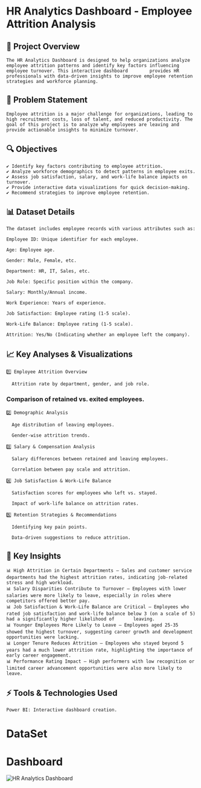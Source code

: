 # HR Analytics Dashboard - Employee Attrition Analysis

## 📌 Project Overview

    The HR Analytics Dashboard is designed to help organizations analyze employee attrition patterns and identify key factors influencing employee turnover. This interactive dashboard        provides HR professionals with data-driven insights to improve employee retention strategies and workforce planning.

## 🎯 Problem Statement

    Employee attrition is a major challenge for organizations, leading to high recruitment costs, loss of talent, and reduced productivity. The goal of this project is to analyze why employees are leaving and provide actionable insights to minimize turnover.

## 🔍 Objectives

    ✔️ Identify key factors contributing to employee attrition.
    ✔️ Analyze workforce demographics to detect patterns in employee exits.
    ✔️ Assess job satisfaction, salary, and work-life balance impacts on turnover.
    ✔️ Provide interactive data visualizations for quick decision-making.
    ✔️ Recommend strategies to improve employee retention.

## 📊 Dataset Details

    The dataset includes employee records with various attributes such as:

    Employee ID: Unique identifier for each employee.

    Age: Employee age.

    Gender: Male, Female, etc.

    Department: HR, IT, Sales, etc.

    Job Role: Specific position within the company.

    Salary: Monthly/Annual income.

    Work Experience: Years of experience.

    Job Satisfaction: Employee rating (1-5 scale).

    Work-Life Balance: Employee rating (1-5 scale).

    Attrition: Yes/No (Indicating whether an employee left the company).

## 📈 Key Analyses & Visualizations

    1️⃣ Employee Attrition Overview

      Attrition rate by department, gender, and job role.

### Comparison of retained vs. exited employees.

    2️⃣ Demographic Analysis

      Age distribution of leaving employees.

      Gender-wise attrition trends.

    3️⃣ Salary & Compensation Analysis

      Salary differences between retained and leaving employees.

      Correlation between pay scale and attrition.

    4️⃣ Job Satisfaction & Work-Life Balance

      Satisfaction scores for employees who left vs. stayed.

      Impact of work-life balance on attrition rates.

    5️⃣ Retention Strategies & Recommendations

      Identifying key pain points.

      Data-driven suggestions to reduce attrition.

## 🔎 Key Insights

    📊 High Attrition in Certain Departments – Sales and customer service departments had the highest attrition rates, indicating job-related stress and high workload.
    📊 Salary Disparities Contribute to Turnover – Employees with lower salaries were more likely to leave, especially in roles where competitors offered better pay.
    📊 Job Satisfaction & Work-Life Balance are Critical – Employees who rated job satisfaction and work-life balance below 3 (on a scale of 5) had a significantly higher likelihood of       leaving.
    📊 Younger Employees More Likely to Leave – Employees aged 25-35 showed the highest turnover, suggesting career growth and development opportunities were lacking.
    📊 Longer Tenure Reduces Attrition – Employees who stayed beyond 5 years had a much lower attrition rate, highlighting the importance of early career engagement.
    📊 Performance Rating Impact – High performers with low recognition or limited career advancement opportunities were also more likely to leave.

## ⚡ Tools & Technologies Used

    Power BI: Interactive dashboard creation.

# DataSet


# Dashboard
![HR Analytics Dashboard](https://github.com/user-attachments/assets/d06c0f43-3062-4459-a27f-781c7d3a8b8f)
